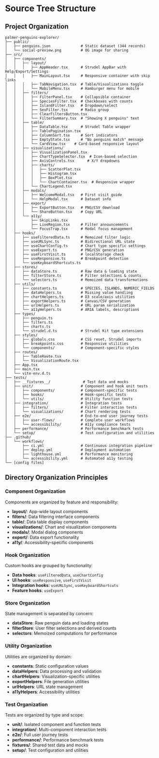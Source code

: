 # Source Tree Structure

## Project Organization

```
palmer-penguins-explorer/
├── public/
│   ├── penguins.json              # Static dataset (344 records)
│   └── social-preview.png         # OG image for sharing
├── src/
│   ├── components/
│   │   ├── layout/
│   │   │   ├── AppHeader.tsx      # Strudel AppBar with Help/Export/Settings
│   │   │   ├── MainLayout.tsx     # Responsive container with skip links
│   │   │   ├── TabNavigation.tsx  # Table/Visualizations toggle
│   │   │   └── MobileMenu.tsx     # Hamburger menu for mobile
│   │   ├── filters/
│   │   │   ├── FilterPanel.tsx    # Collapsible container
│   │   │   ├── SpeciesFilter.tsx  # Checkboxes with counts
│   │   │   ├── IslandFilter.tsx   # Dropdown/select
│   │   │   ├── SexFilter.tsx      # Radio group
│   │   │   ├── ClearFiltersButton.tsx
│   │   │   └── FilterSummary.tsx  # "Showing X penguins" text
│   │   ├── table/
│   │   │   ├── DataTable.tsx      # Strudel Table wrapper
│   │   │   ├── TablePagination.tsx
│   │   │   ├── ColumnSort.tsx     # Sort indicators
│   │   │   ├── EmptyState.tsx     # "No penguins match" message
│   │   │   └── CardView.tsx    # Card-based responsive layout
│   │   ├── visualizations/
│   │   │   ├── VisualizationPanel.tsx
│   │   │   ├── ChartTypeSelector.tsx  # Icon-based selection
│   │   │   ├── AxisControls.tsx      # X/Y dropdowns
│   │   │   ├── charts/
│   │   │   │   ├── ScatterPlot.tsx
│   │   │   │   ├── Histogram.tsx
│   │   │   │   ├── BoxPlot.tsx
│   │   │   │   └── ChartContainer.tsx  # Responsive wrapper
│   │   │   └── ChartLegend.tsx
│   │   ├── modals/
│   │   │   ├── WelcomeModal.tsx   # First visit guide
│   │   │   └── HelpModal.tsx      # Dataset info
│   │   ├── export/
│   │   │   ├── ExportButton.tsx   # PNG/CSV download
│   │   │   └── ShareButton.tsx    # Copy URL
│   │   └── a11y/
│   │       ├── SkipLinks.tsx
│   │       ├── LiveRegion.tsx     # Filter announcements
│   │       └── FocusTrap.tsx      # Modal focus management
│   ├── hooks/
│   │   ├── useFilteredData.ts     # Memoized filter logic
│   │   ├── useURLSync.ts          # Bidirectional URL state
│   │   ├── useChartConfig.ts      # Chart type specific settings
│   │   ├── useExport.ts           # PNG/CSV generation
│   │   ├── useFirstVisit.ts       # localStorage check
│   │   ├── useResponsive.ts       # Breakpoint detection
│   │   └── useKeyboardShortcuts.ts
│   ├── stores/
│   │   ├── dataStore.ts           # Raw data & loading state
│   │   ├── filterStore.ts         # Filter selections & counts
│   │   └── selectors.ts           # Memoized data transformations
│   ├── utils/
│   │   ├── constants.ts           # SPECIES, ISLANDS, NUMERIC_FIELDS
│   │   ├── dataHelpers.ts         # Missing value handling
│   │   ├── chartHelpers.ts        # D3 scale/axis utilities
│   │   ├── exportHelpers.ts       # Canvas/CSV generation
│   │   ├── urlHelpers.ts          # URL param serialization
│   │   └── a11yHelpers.ts         # ARIA labels, descriptions
│   ├── types/
│   │   ├── penguin.ts
│   │   ├── filters.ts
│   │   ├── charts.ts
│   │   └── strudel.d.ts           # Strudel Kit type extensions
│   ├── styles/
│   │   ├── globals.css            # CSS reset, Strudel imports
│   │   ├── breakpoints.css        # Responsive utilities
│   │   └── components/            # Component-specific styles
│   ├── routes/
│   │   ├── TableRoute.tsx
│   │   └── VisualizationRoute.tsx
│   ├── App.tsx
│   ├── main.tsx
│   └── vite-env.d.ts
├── tests/
│   ├── __fixtures__/               # Test data and mocks
│   ├── unit/                      # Component and hook unit tests
│   │   ├── components/            # Component-specific tests
│   │   ├── hooks/                 # Hook-specific tests
│   │   └── utils/                 # Utility function tests
│   ├── integration/               # Integration tests
│   │   ├── filters/               # Filter interaction tests
│   │   └── visualizations/        # Chart rendering tests
│   ├── e2e/                       # End-to-end user journey tests
│   │   ├── user-flows/            # Complete user workflows
│   │   └── accessibility/         # A11y compliance tests
│   ├── performance/               # Performance benchmark tests
│   └── setup/                     # Test configuration and utilities
├── .github/
│   └── workflows/
│       ├── ci.yml                 # Continuous integration pipeline
│       ├── deploy.yml             # Deployment automation
│       ├── lighthouse.yml         # Performance monitoring
│       └── accessibility.yml      # Automated a11y testing
└── [config files]
```

## Directory Organization Principles

### Component Organization
Components are organized by feature and responsibility:
- **layout/**: App-wide layout components
- **filters/**: Data filtering interface components
- **table/**: Data table display components
- **visualizations/**: Chart and visualization components
- **modals/**: Modal dialog components
- **export/**: Data export functionality
- **a11y/**: Accessibility-specific components

### Hook Organization
Custom hooks are grouped by functionality:
- **Data hooks**: `useFilteredData`, `useChartConfig`
- **UI hooks**: `useResponsive`, `useFirstVisit`
- **Integration hooks**: `useURLSync`, `useKeyboardShortcuts`
- **Feature hooks**: `useExport`

### Store Organization
State management is separated by concern:
- **dataStore**: Raw penguin data and loading states
- **filterStore**: User filter selections and derived counts
- **selectors**: Memoized computations for performance

### Utility Organization
Utilities are organized by domain:
- **constants**: Static configuration values
- **dataHelpers**: Data processing and validation
- **chartHelpers**: Visualization-specific utilities
- **exportHelpers**: File generation utilities
- **urlHelpers**: URL state management
- **a11yHelpers**: Accessibility utilities

### Test Organization
Tests are organized by type and scope:
- **unit/**: Isolated component and function tests
- **integration/**: Multi-component interaction tests
- **e2e/**: Full user journey tests
- **performance/**: Performance benchmark tests
- **__fixtures__/**: Shared test data and mocks
- **setup/**: Test configuration and utilities